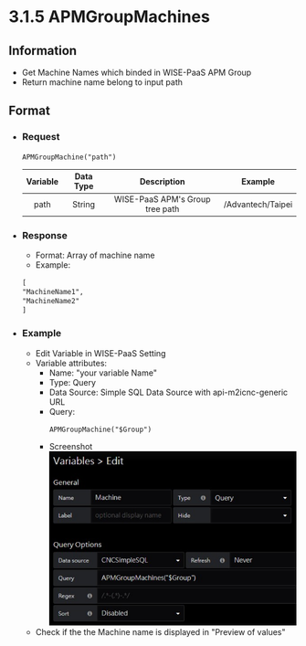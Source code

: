 # 3.1.5 APMGroupMachines

## Information

* Get Machine Names which binded in WISE-PaaS APM Group
* Return machine name belong to input path

## Format

* ### Request

  ```
  APMGroupMachine("path")
  ```

  | Variable | Data Type | Description | Example |
  | :---: | :---: | :---: | :---: |
  | path | String | WISE-PaaS APM's Group tree path | /Advantech/Taipei |

* ### Response 
  * Format: Array of machine name
  * Example:
  ``` 
  [
  "MachineName1", 
  "MachineName2"
  ]
  ```

* ### Example

  * Edit Variable in WISE-PaaS Setting     
  * Variable attributes:   
    * Name: "your variable Name"   
    * Type: Query   
    * Data Source: Simple SQL Data Source with api-m2icnc-generic URL   
    * Query:  
      ```
      APMGroupMachine("$Group")
      ```
    * Screenshot   
      ![](/images/3.1.5-APMGroupMachine-setting.jpg)
  * Check if the the Machine name is displayed in "Preview of values"
